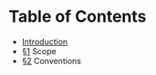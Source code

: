 # Table of Contents

- [Introduction](introduction.md)
- [§1](scope.md) Scope
- [§2](conventions.md) Conventions
